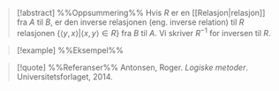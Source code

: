 
> [!abstract] %%Oppsummering%%
> Hvis $R$ er en [[Relasjon|relasjon]] fra $A$ til $B$, er den inverse relasjonen (eng. inverse relation) til $R$ relasjonen $\{\langle y,x\rangle|\langle x,y\rangle\in R\}$ fra $B$ til $A$. Vi skriver $R^{-1}$ for inversen til $R$. 

> [!example] %%Eksempel%%
> 

> [!quote] %%Referanser%%
>Antonsen, Roger. *Logiske metoder*. Universitetsforlaget, 2014.


